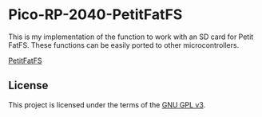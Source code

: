 # Pico-RP-2040-PetitFatFS

This is my implementation of the function to work with an SD card for Petit FatFS. 
These functions can be easily ported to other microcontrollers. 

[PetitFatFS](https://elm-chan.org/fsw/ff/00index_p.html)

## License
This project is licensed under the terms of the [GNU GPL v3](https://www.gnu.org/licenses/gpl-3.0.en.html).

